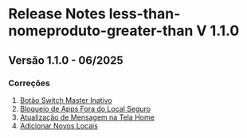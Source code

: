 # Release Notes less-than-nomeproduto-greater-than V 1.1.0

## **Versão 1.1.0 - 06/2025**


### **Correções**

1. [Botão Switch Master Inativo](Botão-Switch-Master-Inativo.md)
2. [Bloqueio de Apps Fora do Local Seguro](Bloqueio-De-Apps-Fora-Do-Local-Seguro.md)
3. [Atualização de Mensagem na Tela Home](Atualização-De-Mensagem-Na-Tela-Home.md)
4. [Adicionar Novos Locais](Adicionar-Novos-Locais.md)
